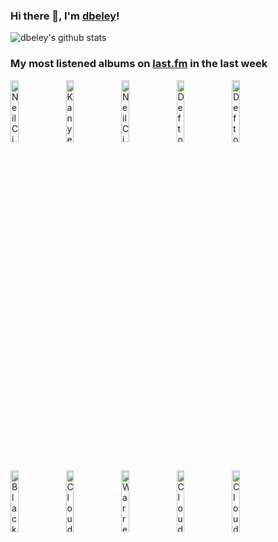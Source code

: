 ### Hi there 👋, I'm [dbeley](https://dbeley.ovh/en)!

![dbeley's github stats](https://github-readme-stats.vercel.app/api?username=dbeley)

### My most listened albums on [last.fm](https://www.last.fm/user/d_beley) in the last week

[<img src='https://lastfm.freetls.fastly.net/i/u/300x300/51c7e527c456407ec06e30bcd7c07318.jpg' width='16%' height='16%' alt='Neil Cicierega - Mouth Silence'>](https://www.last.fm/music/neil%2bcicierega/mouth%2bsilence)&nbsp;
[<img src='https://lastfm.freetls.fastly.net/i/u/300x300/32f2b94ebebb2742709006790b9209b9.png' width='16%' height='16%' alt='Kanye West - Donda'>](https://www.last.fm/music/kanye%2bwest/donda)&nbsp;
[<img src='https://lastfm.freetls.fastly.net/i/u/300x300/3aae2cd3c3036e65c9ef75b2c869aec8.jpg' width='16%' height='16%' alt='Neil Cicierega - Mouth Moods'>](https://www.last.fm/music/neil%2bcicierega/mouth%2bmoods)&nbsp;
[<img src='https://lastfm.freetls.fastly.net/i/u/300x300/d3c065ad97b65ff68ed43fa8c2f07886.jpg' width='16%' height='16%' alt='Deftones - White Pony'>](https://www.last.fm/music/deftones/white%2bpony)&nbsp;
[<img src='https://lastfm.freetls.fastly.net/i/u/300x300/327a84862a90bf4751945b7d466452a9.jpg' width='16%' height='16%' alt='Deftones - Around the Fur'>](https://www.last.fm/music/deftones/around%2bthe%2bfur)&nbsp;
<br>
[<img src='https://lastfm.freetls.fastly.net/i/u/300x300/3332b3cee5de8598dbd080f8e2783f93.jpg' width='16%' height='16%' alt='Black Country, New Road - Ants From Up There'>](https://www.last.fm/music/black%2bcountry%252c%2bnew%2broad/ants%2bfrom%2bup%2bthere)&nbsp;
[<img src='https://lastfm.freetls.fastly.net/i/u/300x300/5bbd43c68b4e4cf696775a7822cf34ae.jpg' width='16%' height='16%' alt='Cloud Nothings - Turning On'>](https://www.last.fm/music/cloud%2bnothings/turning%2bon)&nbsp;
[<img src='https://lastfm.freetls.fastly.net/i/u/300x300/639bd46d2c9a638c90999c52e8a0dadc.jpg' width='16%' height='16%' alt='Warren Zevon - Excitable Boy'>](https://www.last.fm/music/warren%2bzevon/excitable%2bboy)&nbsp;
[<img src='https://lastfm.freetls.fastly.net/i/u/300x300/8c2b2bf23e814013a4b254e6a52a09b8.png' width='16%' height='16%' alt='Cloud Nothings - Attack on Memory'>](https://www.last.fm/music/cloud%2bnothings/attack%2bon%2bmemory)&nbsp;
[<img src='https://lastfm.freetls.fastly.net/i/u/300x300/5c1c150f18b14cc6ccfbbf6224d30f89.png' width='16%' height='16%' alt='Cloud Nothings - Here and Nowhere Else'>](https://www.last.fm/music/cloud%2bnothings/here%2band%2bnowhere%2belse)&nbsp;
<br>
